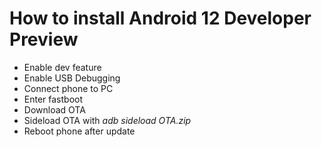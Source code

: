How to install Android 12 Developer Preview
=====
- Enable dev feature
- Enable USB Debugging
- Connect phone to PC
- Enter fastboot
- Download OTA
- Sideload OTA with *adb sideload OTA.zip*
- Reboot phone after update